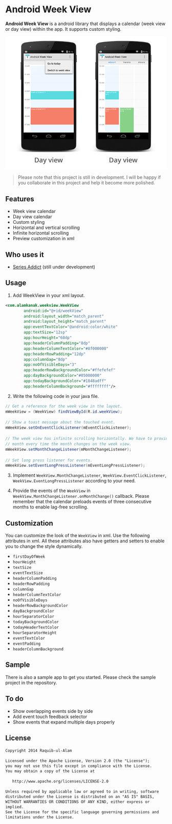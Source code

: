 Android Week View
=================

**Android Week View** is a android library that displays a calendar (week view or day view) within the app. It supports custom styling.

![](images/screen-shot.png)

> Please note that this project is still in development. I will be happy if you collaborate in this project and help it become more polished.

Features
------------

* Week view calendar
* Day view calendar
* Custom styling
* Horizontal and vertical scrolling
* Infinite horizontal scrolling
* Preview customization in xml

Who uses it
---------------

* [Series Addict](http://seriesaddict.april-shower.com) (still under development)

Usage
---------

1. Add WeekView in your xml layout.
```xml
<com.alamkanak.weekview.WeekView
        android:id="@+id/weekView"
        android:layout_width="match_parent"
        android:layout_height="match_parent"
        app:eventTextColor="@android:color/white"
        app:textSize="12sp"
        app:hourHeight="60dp"
        app:headerColumnPadding="8dp"
        app:headerColumnTextColor="#8f000000"
        app:headerRowPadding="12dp"
        app:columnGap="8dp"
        app:noOfVisibleDays="3"
        app:headerRowBackgroundColor="#ffefefef"
        app:dayBackgroundColor="#05000000"
        app:todayBackgroundColor="#1848adff"
        app:headerColumnBackground="#ffffffff"/>
```

2. Write the following code in your java file.
```java
// Get a reference for the week view in the layout.
mWeekView = (WeekView) findViewById(R.id.weekView);

// Show a toast message about the touched event.
mWeekView.setOnEventClickListener(mEventClickListener);

// The week view has infinite scrolling horizontally. We have to provide the events of a
// month every time the month changes on the week view.
mWeekView.setMonthChangeListener(mMonthChangeListener);

// Set long press listener for events.
mWeekView.setEventLongPressListener(mEventLongPressListener);
```

3. Implement `WeekView.MonthChangeListener`, `WeekView.EventClickListener`, `WeekView.EventLongPressListener` according to your need.

4. Provide the events of the `WeekView` in `WeekView.MonthChangeListener.onMonthChange()` callback. Please remember that the calendar preloads events of three consecutive months to enable lag-free scrolling.

Customization
-------------------

You can customize the look of the `WeekView` in xml. Use the following attributes in xml. All these attributes also have getters and setters to enable you to change the style dynamically.

- `firstDayOfWeek`  
- `hourHeight`
- `textSize`
- `eventTextSize`
- `headerColumnPadding`
- `headerRowPadding`
- `columnGap`
- `headerColumnTextColor`
- `noOfVisibleDays`
- `headerRowBackgroundColor`
- `dayBackgroundColor`
- `hourSeparatorColor`
- `todayBackgroundColor`
- `todayHeaderTextColor`
- `hourSeparatorHeight`
- `eventTextColor`
- `eventPadding`
- `headerColumnBackground`

Sample
----------

There is also a sample app to get you started. Please check the sample project in the repository.

To do
-------

* Show overlapping events side by side
* Add event touch feedback selector
* Show events that expand multiple days properly

License
----------

    Copyright 2014 Raquib-ul-Alam

    Licensed under the Apache License, Version 2.0 (the "License");
    you may not use this file except in compliance with the License.
    You may obtain a copy of the License at

       http://www.apache.org/licenses/LICENSE-2.0

    Unless required by applicable law or agreed to in writing, software
    distributed under the License is distributed on an "AS IS" BASIS,
    WITHOUT WARRANTIES OR CONDITIONS OF ANY KIND, either express or implied.
    See the License for the specific language governing permissions and
    limitations under the License.